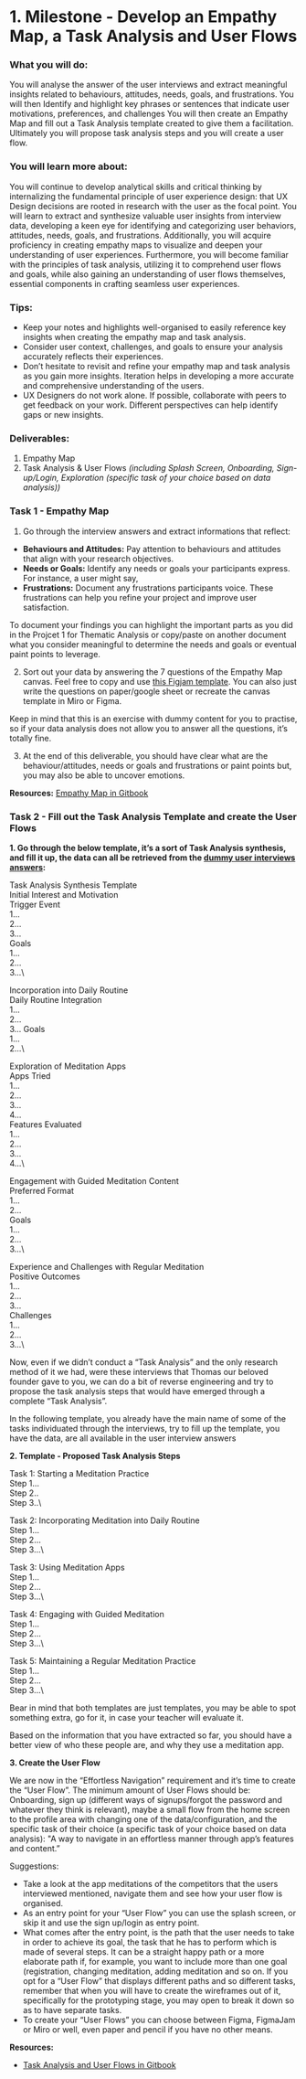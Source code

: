 # 1. Milestone - Develop an Empathy Map, a Task Analysis and User Flows

### What you will do:

You will analyse the answer of the user interviews and extract meaningful insights related to behaviours, attitudes, needs, goals, and frustrations. You will then Identify and highlight key phrases or sentences that indicate user motivations, preferences, and challenges You will then create an Empathy Map and fill out a Task Analysis template created to give them a facilitation. Ultimately you will propose task analysis steps and you will create a user flow.

### You will learn more about:

You will continue to develop analytical skills and critical thinking by internalizing the fundamental principle of user experience design: that UX Design decisions are rooted in research with the user as the focal point. You will learn to extract and synthesize valuable user insights from interview data, developing a keen eye for identifying and categorizing user behaviors, attitudes, needs, goals, and frustrations. Additionally, you will acquire proficiency in creating empathy maps to visualize and deepen your understanding of user experiences. Furthermore, you will become familiar with the principles of task analysis, utilizing it to comprehend user flows and goals, while also gaining an understanding of user flows themselves, essential components in crafting seamless user experiences.

### Tips:

- Keep your notes and highlights well-organised to easily reference key insights when creating the empathy map and task analysis.
- Consider user context, challenges, and goals to ensure your analysis accurately reflects their experiences.
- Don’t hesitate to revisit and refine your empathy map and task analysis as you gain more insights. Iteration helps in developing a more accurate and comprehensive understanding of the users.
- UX Designers do not work alone. If possible, collaborate with peers to get feedback on your work. Different perspectives can help identify gaps or new insights.

### Deliverables:

1. Empathy Map
2. Task Analysis & User Flows _(including Splash Screen, Onboarding, Sign-up/Login, Exploration (specific task of your choice based on data analysis))_


### Task 1 - Empathy Map

1. Go through the interview answers and extract informations that reflect:
  - **Behaviours and Attitudes:** Pay attention to behaviours and attitudes that align with your research objectives.
  - **Needs or Goals:** Identify any needs or goals your participants express. For instance, a user might say,
  - **Frustrations:** Document any frustrations participants voice. These frustrations can help you refine your project and improve user satisfaction.

To document your findings you can highlight the important parts as you did in the Projcet 1 for Thematic Analysis or copy/paste on another document what you consider meaningful to determine the needs and goals or eventual paint points to leverage.

2. Sort out your data by answering the 7 questions of the Empathy Map canvas.
Feel free to copy and use [this Figjam template](https://www.figma.com/board/6etvslmZBTNliOkoIPNYTc/Empathy-Map---Example---MAKE-A-COPY?node-id=0-1&node-type=canvas&t=5j8vSSqV5eEyDzd6-0). You can also just write the questions on paper/google sheet or recreate the canvas template in Miro or Figma.

Keep in mind that this is an exercise with dummy content for you to practise, so if your data analysis does not allow you to answer all the questions, it’s totally fine.

3. At the end of this deliverable, you should have clear what are the behaviour/attitudes, needs or goals and frustrations or paint points but, you may also be able to uncover emotions.

**Resources:** [Empathy Map in Gitbook](https://redi-school-1.gitbook.io/ux-ui-bootcamp/empathy-map)

### Task 2 - Fill out the Task Analysis Template and create the User Flows

**1. Go through the below template, it’s a sort of Task Analysis synthesis, and fill it up, the data can all be retrieved from the [dummy user interviews answers](https://github.com/ReDI-School/ux_ui_bootcamp/blob/main/projects/02_mobile_app/interviews.md):**

Task Analysis Synthesis Template\
Initial Interest and Motivation\
Trigger Event\
1…\
2…\
3…\
Goals\
1…\
2…\
3…\

Incorporation into Daily Routine\
Daily Routine Integration\
1…\
2…\
3…
Goals\
1…\
2…\


Exploration of Meditation Apps\
Apps Tried\
1…\
2…\
3…\
4…\
Features Evaluated\
1…\
2…\
3…\
4…\


Engagement with Guided Meditation Content\
Preferred Format\
1…\
2…\
Goals\
1…\
2…\
3…\


Experience and Challenges with Regular Meditation\
Positive Outcomes\
1…\
2…\
3…\
Challenges\
1…\
2…\
3…\

Now, even if we didn’t conduct a “Task Analysis” and the only research method of it we had, were these interviews that Thomas our beloved founder gave to you, we can do a bit of reverse engineering and try to propose the task analysis steps that would have emerged through a complete “Task Analysis”.

In the following template, you already have the main name of some of the tasks individuated through the interviews, try to fill up the template, you have the data, are all available in the user interview answers

**2. Template - Proposed Task Analysis Steps**

Task 1: Starting a Meditation Practice\
Step 1…\
Step 2..\
Step 3..\

Task 2: Incorporating Meditation into Daily Routine\
Step 1…\
Step 2…\
Step 3…\

Task 3: Using Meditation Apps\
Step 1…\
Step 2…\
Step 3…\

Task 4: Engaging with Guided Meditation\
Step 1…\
Step 2…\
Step 3…\

Task 5: Maintaining a Regular Meditation Practice\
Step 1…\
Step 2…\
Step 3…\

Bear in mind that both templates are just templates, you may be able to spot something extra, go for it, in case your teacher will evaluate it.

Based on the information that you have extracted so far, you should have a better view of who these people are, and why they use a meditation app.

**3. Create the User Flow**

We are now in the “Effortless Navigation” requirement and it’s time to create the “User Flow”. The minimum amount of User Flows should be: Onboarding, sign up (different ways of signups/forgot the password and whatever they think is relevant), maybe a small flow from the home screen to the profile area with changing one of the data/configuration, and the specific task of their choice (a specific task of your choice based on data analysis): "A way to navigate in an effortless manner through app’s features and content.”

Suggestions:
- Take a look at the app meditations of the competitors that the users interviewed mentioned, navigate them and see how your user flow is organised.
- As an entry point for your “User Flow” you can use the splash screen, or skip it and use the sign up/login as entry point.
- What comes after the entry point, is the path that the user needs to take in order to achieve its goal, the task that he has to perform which is made of several steps. It can be a straight happy path or a more elaborate path if, for example, you want to include more than one goal (registration, changing meditation, adding meditation and so on.
If you opt for a “User Flow” that displays different paths and so different tasks, remember that when you will have to create the wireframes out of it, specifically for the prototyping stage, you may open to break it down so as to have separate tasks.
- To create your “User Flows” you can choose between Figma, FigmaJam or Miro or well, even paper and pencil if you have no other means.

**Resources:** 

- [Task Analysis and User Flows in Gitbook](https://redi-school-1.gitbook.io/ux-ui-bootcamp/task-analysis-and-user-flows)
